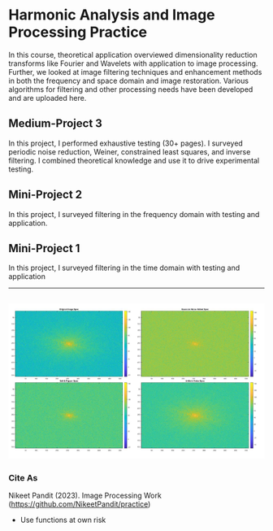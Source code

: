 # Harmonic Analysis and Image Processing Practice 

In this course, theoretical application overviewed dimensionality reduction transforms
like Fourier and Wavelets with application to image processing. Further, we looked at image filtering
techniques and enhancement methods in both the frequency and space domain and image restoration. 
Various algorithms for filtering and other processing needs have been developed and are uploaded here. 

## Medium-Project 3 

In this project, I performed exhaustive testing (30+ pages). I surveyed periodic noise 
reduction, Weiner, constrained least squares, and inverse filtering. I combined theoretical knowledge
and use it to drive experimental testing. 

## Mini-Project 2
In this project, I surveyed filtering in the frequency domain with testing and application. 

## Mini-Project 1
In this project, I surveyed filtering in the time domain with testing and application

--------------------------------------------
![This is an image](https://github.com/NikeetPandit/practice/blob/main/Image%20Processing%20Work/Mini-Project%201/images/read_me_image.PNG)
--------------------------------------------

### Cite As
Nikeet Pandit (2023). Image Processing Work (https://github.com/NikeetPandit/practice)

* Use functions at own risk
